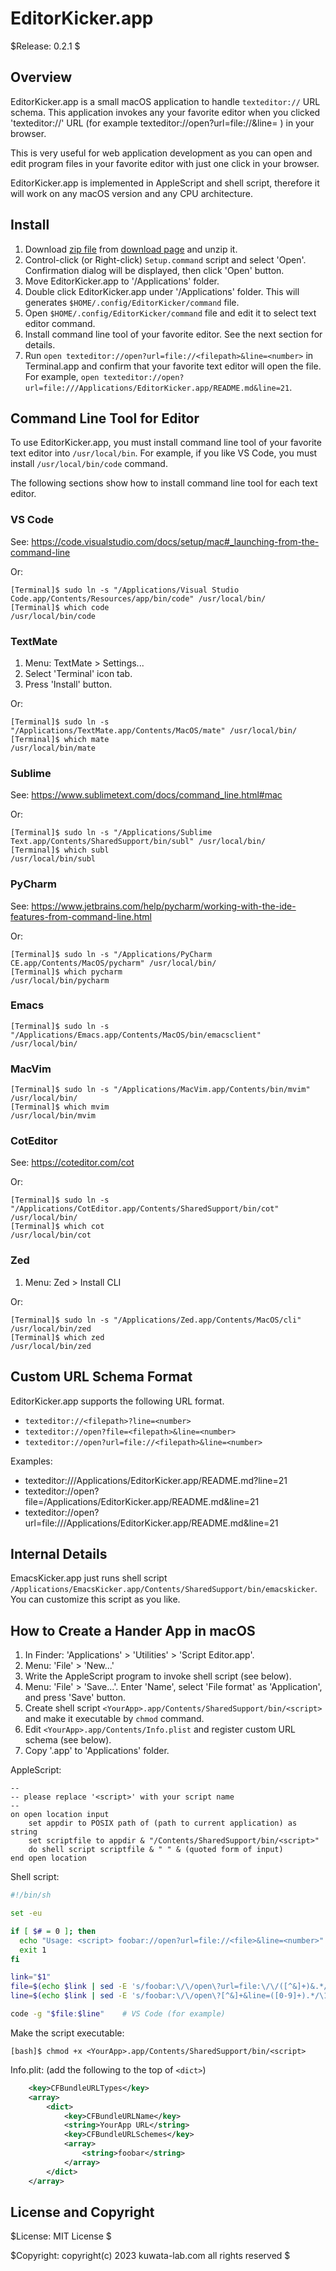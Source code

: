 EditorKicker.app
================

$Release: 0.2.1 $


Overview
--------

EditorKicker.app is a small macOS application to handle `texteditor://` URL schema.
This application invokes any your favorite editor when you clicked 'texteditor://'
URL (for example texteditor://open?url=file://<file>&line=<number> ) in your browser.

This is very useful for web application development as you can open and edit
program files in your favorite editor with just one click in your browser.

EditorKicker.app is implemented in AppleScript and shell script, therefore
it will work on any macOS version and any CPU architecture.


Install
-------

1. Download [zip file](https://github.com/kwatch/EditorKickerApp/archive/refs/tags/v0.2.1.zip)
   from [download page](https://github.com/kwatch/EditorKickerApp/tags) and unzip it.
2. Control-click (or Right-click) `Setup.command` script and select 'Open'.
   Confirmation dialog will be displayed, then click 'Open' button.
3. Move EditorKicker.app to '/Applications' folder.
4. Double click EditorKicker.app under '/Applications' folder.
   This will generates `$HOME/.config/EditorKicker/command` file.
5. Open `$HOME/.config/EditorKicker/command` file and edit it to select text editor command.
6. Install command line tool of your favorite editor.
   See the next section for details.
7. Run `open texteditor://open?url=file://<filepath>&line=<number>` in Terminal.app
   and confirm that your favorite text editor will open the file.
   For example, `open texteditor://open?url=file:///Applications/EditorKicker.app/README.md&line=21`.


Command Line Tool for Editor
----------------------------

To use EditorKicker.app, you must install command line tool of your favorite
text editor into `/usr/local/bin`.
For example, if you like VS Code, you must install `/usr/local/bin/code` command.

The following sections show how to install command line tool for each text editor.


### VS Code

See: https://code.visualstudio.com/docs/setup/mac#_launching-from-the-command-line

Or:

```console
[Terminal]$ sudo ln -s "/Applications/Visual Studio Code.app/Contents/Resources/app/bin/code" /usr/local/bin/
[Terminal]$ which code
/usr/local/bin/code
```

<!--
Or:

```console
## step by step way
[Terminal]$ d="/Applications/Visual Studio Code.app"
[Terminal]$ ls -d "$d"
/Applications/Visual Studio Code.app
[Terminal]$ x="$d/Contents/Resources/app/bin/code"
[Terminal]$ ls "$x"
/Applications/Visual Studio Code.app/Contents/Resources/app/bin/code
[Terminal]$ sudo ln -s "$x" /usr/local/bin/
[Terminal]$ which code
/usr/local/bin/code
```
-->

### TextMate

1. Menu: TextMate > Settings...
2. Select 'Terminal' icon tab.
3. Press 'Install' button.

Or:

```console
[Terminal]$ sudo ln -s "/Applications/TextMate.app/Contents/MacOS/mate" /usr/local/bin/
[Terminal]$ which mate
/usr/local/bin/mate
```

<!--
Or:

```console
## step by step way
[Terminal]$ d="/Applications/TextMate.app"
[Terminal]$ ls -d "$d"
/Applications/TextMate.app
[Terminal]$ x="$d/Contents/MacOS/mate"
[Terminal]$ ls "$x"
/Applications/TextMate.app/Contents/MacOS/mate
[Terminal]$ sudo ln -s "$x" /usr/local/bin/
[Terminal]$ which mate
/usr/local/bin/mate
```
-->

### Sublime

See: https://www.sublimetext.com/docs/command_line.html#mac

Or:

```console
[Terminal]$ sudo ln -s "/Applications/Sublime Text.app/Contents/SharedSupport/bin/subl" /usr/local/bin/
[Terminal]$ which subl
/usr/local/bin/subl
```

<!--
Or:

```console
## step by step way
[Terminal]$ d="/Applications/Sublime Text.app"
[Terminal]$ ls -d "$d"
/Applications/Sublime Text.app
[Terminal]$ x="$d/Contents/SharedSupport/bin/subl"
[Terminal]$ ls "$x"
/Applications/Sublime Text.app/Contents/SharedSupport/bin/subl
[Terminal]$ sudo ln -s "$x" /usr/local/bin/
[Terminal]$ which subl
/usr/local/bin/subl
```
-->

### PyCharm

See: https://www.jetbrains.com/help/pycharm/working-with-the-ide-features-from-command-line.html

Or:

```console
[Terminal]$ sudo ln -s "/Applications/PyCharm CE.app/Contents/MacOS/pycharm" /usr/local/bin/
[Terminal]$ which pycharm
/usr/local/bin/pycharm
```

<!--
Or:

```console
## step by step way
[Terminal]$ d="/Applications/PyCharm CE.app"  # for community edition
[Terminal]$ ls -d "$d"
/Applications/PyCharm CE.app
[Terminal]$ x="$d/Contents/MacOS/pycharm"
[Terminal]$ ls "$x"
/Applications/PyCharm CE.app/Contents/MacOS/pycharm
[Terminal]$ sudo ln -s "$x" /usr/local/bin/
[Terminal]$ which pycharm
/usr/local/bin/pycharm
```
-->

### Emacs

```console
[Terminal]$ sudo ln -s "/Applications/Emacs.app/Contents/MacOS/bin/emacsclient" /usr/local/bin/
```

<!--
Or:

```console
## step by step way
[Terminal]$ d="/Applications/Emacs.app"
[Terminal]$ ls -d "$d"
/Applications/Emacs.app
[Terminal]$ x="$d/Contents/MacOS/bin/emacsclient"
[Terminal]$ ls "$x"
/Applications/Emacs.app/Contents/MacOS/bin/emacsclient
[Terminal]$ sudo ln -s "$x" /usr/local/bin/
[Terminal]$ which emacsclient
/usr/local/bin/emacsclient
```
-->

### MacVim

```console
[Terminal]$ sudo ln -s "/Applications/MacVim.app/Contents/bin/mvim" /usr/local/bin/
[Terminal]$ which mvim
/usr/local/bin/mvim
```

<!--
Or:

```console
## step by step way
[Terminal]$ d="/Applications/MacVim.app"
[Terminal]$ ls -d "$d"
/Applications/MacVim.app
[Terminal]$ x="$d/Contents/bin/mvim"
[Terminal]$ ls "$x"
/Applications/MacVim.app/Contents/bin/mvim
[Terminal]$ sudo ln -s "$x" /usr/local/bin/
[Terminal]$ which mvim
/usr/local/bin/mvim
```
-->

### CotEditor

See: https://coteditor.com/cot

Or:

```console
[Terminal]$ sudo ln -s "/Applications/CotEditor.app/Contents/SharedSupport/bin/cot" /usr/local/bin/
[Terminal]$ which cot
/usr/local/bin/cot
```

<!--
Or:

```console
## step by step way
[Terminal]$ d="/Applications/CotEditor.app"
[Terminal]$ ls -d "$d"
/Applications/CotEditor.app
[Terminal]$ x="$d/Contents/SharedSupport/bin/cot"
[Terminal]$ ls "$x"
/Applications/CotEditor.app/Contents/SharedSupport/bin/cot
[Terminal]$ sudo ln -s "$x" /usr/local/bin/
[Terminal]$ which cot
/usr/local/bin/cot
```
-->

### Zed

1. Menu: Zed > Install CLI

Or:

```console
[Terminal]$ sudo ln -s "/Applications/Zed.app/Contents/MacOS/cli" /usr/local/bin/zed
[Terminal]$ which zed
/usr/local/bin/zed
```

<!--
Or:

```console
[Terminal]$ d="/Applications/Zed.app"
[Terminal]$ ls -d "$d"
/Applications/Zed.app
[Terminal]$ x="$d/Contents/MacOS/cli"
[Terminal]$ ls "$x"
/Applications/Zed.app/Contents/MacOS/cli
[Terminal]$ sudo ln -s "$x" /usr/local/bin/zed
[Terminal]$ which zed
/usr/local/bin/zed
```
-->


Custom URL Schema Format
------------------------

EditorKicker.app supports the following URL format.

* `texteditor://<filepath>?line=<number>`
* `texteditor://open?file=<filepath>&line=<number>`
* `texteditor://open?url=file://<filepath>&line=<number>`

Examples:

* texteditor:///Applications/EditorKicker.app/README.md?line=21
* texteditor://open?file=/Applications/EditorKicker.app/README.md&line=21
* texteditor://open?url=file:///Applications/EditorKicker.app/README.md&line=21


Internal Details
----------------

EmacsKicker.app just runs shell script
`/Applications/EmacsKicker.app/Contents/SharedSupport/bin/emacskicker`.
You can customize this script as you like.


How to Create a Hander App in macOS
-----------------------------------

1. In Finder: 'Applications' > 'Utilities' > 'Script Editor.app'.
2. Menu: 'File' > 'New...'
3. Write the AppleScript program to invoke shell script (see below).
4. Menu: 'File' > 'Save...'.
   Enter 'Name', select 'File format' as 'Application', and press 'Save' button.
5. Create shell script `<YourApp>.app/Contents/SharedSupport/bin/<script>`
   and make it executable by `chmod` command.
6. Edit `<YourApp>.app/Contents/Info.plist` and register custom URL schema (see below).
7. Copy '<YourApp>.app' to 'Applications' folder.

AppleScript:

```applescript
--
-- please replace '<script>' with your script name
--
on open location input
	set appdir to POSIX path of (path to current application) as string
	set scriptfile to appdir & "/Contents/SharedSupport/bin/<script>"
	do shell script scriptfile & " " & (quoted form of input)
end open location
```

Shell script:

```sh
#!/bin/sh

set -eu

if [ $# = 0 ]; then
  echo "Usage: <script> foobar://open?url=file://<file>&line=<number>"
  exit 1
fi

link="$1"
file=$(echo $link | sed -E 's/foobar:\/\/open\?url=file:\/\/([^&]+)&.*/\1/')
line=$(echo $link | sed -E 's/foobar:\/\/open\?[^&]+&line=([0-9]+).*/\1/')

code -g "$file:$line"    # VS Code (for example)
```

Make the script executable:

```console
[bash]$ chmod +x <YourApp>.app/Contents/SharedSupport/bin/<script>
```

Info.plit: (add the following to the top of `<dict>`)

```xml
	<key>CFBundleURLTypes</key>
	<array>
		<dict>
			<key>CFBundleURLName</key>
			<string>YourApp URL</string>
			<key>CFBundleURLSchemes</key>
			<array>
				<string>foobar</string>
			</array>
		</dict>
	</array>
```


License and Copyright
---------------------

$License: MIT License $

$Copyright: copyright(c) 2023 kuwata-lab.com all rights reserved $
